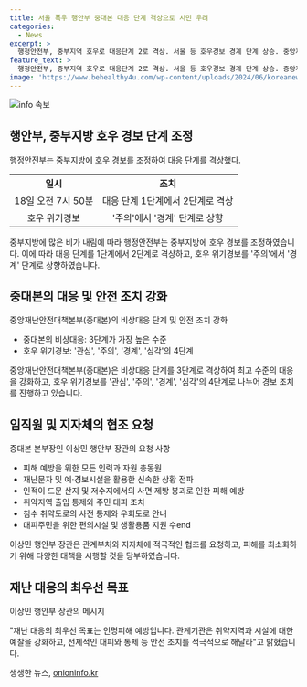 ```yaml
---
title: 서울 폭우 행안부 중대본 대응 단계 격상으로 시민 우려
categories:
  - News
excerpt: >
  행정안전부, 중부지역 호우로 대응단계 2로 격상. 서울 등 호우경보 경계 단계 상승. 중앙재난안전대책본부, 비상대응 3단계로 전환. 인명피해 예방 위해 산지·제방 예찰 강화, 피해 우려지역 출입통제 등 조치 강조. 재난 대응 최우선 목표는 인명피해 예방.
feature_text: >
  행정안전부, 중부지역 호우로 대응단계 2로 격상. 서울 등 호우경보 경계 단계 상승. 중앙재난안전대책본부, 비상대응 3단계로 전환. 인명피해 예방 위해 산지·제방 예찰 강화, 피해 우려지역 출입통제 등 조치 강조. 재난 대응 최우선 목표는 인명피해 예방.
image: 'https://www.behealthy4u.com/wp-content/uploads/2024/06/koreanews.jpg'
---
```


<p><img src="https://www.behealthy4u.com/wp-content/uploads/2024/06/koreanews.jpg" alt="info 속보" /></p>

<h2 data-ke-size="size26">행안부, 중부지방 호우 경보 단계 조정</h2>

<p data-ke-size="size16">행정안전부는 중부지방에 호우 경보를 조정하여 대응 단계를 격상했다.</p>

<table>
    <tr>
        <td style="text-align: center; height: 17px;"><b>일시</b></td>
        <td style="text-align: center; height: 17px;"><b>조치</b></td>
    </tr>
    <tr>
        <td style="text-align: center; height: 17px;">18일 오전 7시 50분</td>
        <td style="text-align: center; height: 17px;">대응 단계 1단계에서 2단계로 격상</td>
    </tr>
    <tr>
        <td style="text-align: center; height: 17px;">호우 위기경보</td>
        <td style="text-align: center; height: 17px;">'주의'에서 '경계' 단계로 상향</td>
    </tr>
</table>

<p data-ke-size="size16">중부지방에 많은 비가 내림에 따라 행정안전부는 중부지방에 호우 경보를 조정하였습니다. 이에 따라 대응 단계를 1단계에서 2단계로 격상하고, 호우 위기경보를 '주의'에서 '경계' 단계로 상향하였습니다.</p>

<h2 data-ke-size="size26">중대본의 대응 및 안전 조치 강화</h2>

<p data-ke-size="size16">중앙재난안전대책본부(중대본)의 비상대응 단계 및 안전 조치 강화</p>

<ul>
    <li>중대본의 비상대응: 3단계가 가장 높은 수준</li>
    <li>호우 위기경보: '관심', '주의', '경계', '심각'의 4단계</li>
</ul>

<p data-ke-size="size16">중앙재난안전대책본부(중대본)은 비상대응 단계를 3단계로 격상하여 최고 수준의 대응을 강화하고, 호우 위기경보를 '관심', '주의', '경계', '심각'의 4단계로 나누어 경보 조치를 진행하고 있습니다.</p>

<h2 data-ke-size="size26">임직원 및 지자체의 협조 요청</h2>

<p data-ke-size="size16">중대본 본부장인 이상민 행안부 장관의 요청 사항</p>

<ul>
    <li>피해 예방을 위한 모든 인력과 자원 총동원</li>
    <li>재난문자 및 예·경보시설을 활용한 신속한 상황 전파</li>
    <li>인적이 드문 산지 및 저수지에서의 사면·제방 붕괴로 인한 피해 예방</li>
    <li>취약지역 출입 통제와 주민 대피 조치</li>
    <li>침수 취약도로의 사전 통제와 우회도로 안내</li>
    <li>대피주민을 위한 편의시설 및 생활용품 지원 수end</li>
</ul>

<p data-ke-size="size16">이상민 행안부 장관은 관계부처와 지자체에 적극적인 협조를 요청하고, 피해를 최소화하기 위해 다양한 대책을 시행할 것을 당부하였습니다.</p>

<h2 data-ke-size="size26">재난 대응의 최우선 목표</h2>

<p data-ke-size="size16">이상민 행안부 장관의 메시지</p>

<p data-ke-size="size16">"재난 대응의 최우선 목표는 인명피해 예방입니다. 관계기관은 취약지역과 시설에 대한 예찰을 강화하고, 선제적인 대피와 통제 등 안전 조치를 적극적으로 해달라"고 밝혔습니다.</p>
생생한 뉴스, <a href="https://onioninfo.kr" rel="dofollow">onioninfo.kr</a>


